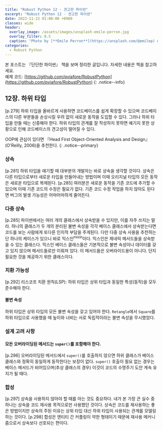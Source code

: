 ```yaml
---
title: "Robust Python 12 - 견고한 파이썬"
excerpt: "Robust Python 12 - 견고한 파이썬"
date: 2022-11-22 01:00:00 +0900
classes: wide
header:
  overlay_image: /assets/images/unsplash-emile-perron.jpg
  overlay_filter: 0.5
  caption: "Photo by [**Emile Perron**](https://unsplash.com/@emilep) on [**Unsplash**](https://unsplash.com/)"
categories:
  - Robust Python
---
```


본 포스트는 『단단한 파이썬』 책을 보며 정리한 글입니다. 자세한 내용은 책을 참고하세요.  
예제 코드: [https://github.com/pviafore/RobustPython](https://github.com/pviafore/RobustPython)
{: .notice--info}

## 12장. 하위 타입

[p.279] 하위 타입을 올바르게 사용하면 코드베이스를 쉽게 확장할 수 있으며 코드베이스의 다른 부분들을 손상시킬 우려 없이 새로운 동작을 도입할 수 있다. 그러나 하위 타입을 만들 때는 신중해야 한다. 하위 타입의 관계를 잘 작성하지 못하면 예기지 못한 상황으로 인해 코드베이스의 견고성이 떨어질 수 있다.  

OOP에 관심이 있다면 『Head First Object-Oriented Analysis and Design』(O'Reilly, 2006)을 추천한다.
{: .notice--primary}

### 상속

[p.281] 하위 타입을 얘기할 때 대부분의 개발자는 바로 상속을 생각할 것이다. 상속은 다른 타입으로부터 새로운 타입을 만들어내는 방법이며 이때 오리지널 타입의 모든 동작은 새로운 타입으로 복제된다.
[p.285] 여러분은 새로운 동작을 기존 코드에 추가할 수 있으며 이때 기존 코드의 수정은 필요가 없다. 기존 코드 수정 작업을 하지 않아도 된다면 버그의 발생 가능성은 어마어마하게 줄어든다. 

### 다중 상속

[p.285] 파이썬에서는 여러 개의 클래스에서 상속받을 수 있지만, 이를 자주 쓰지는 말라. 하나의 클래스가 두 개의 분리된 불변 속성을 각각 베이스 클래스에서 상속받는다면 코드를 보는 사람에게 또다른 인지적 부담을 주게된다. 다만 다중 상속 사용을 추천하는 단 하나의 케이스가 있으니 바로 믹스인<sup>mixin</sup>이다. 믹스인은 제네릭 메서드들을 상속받을 수 있는 클래스다. 믹스인 베이스 클래스들은 기본적으로 불변 속성이나 데이터를 갖고 있지 않으며 메서드들로만 이뤄져 있다. 이 메서드들은 오버라이드용이 아니다. 단지 필요한 것을 제공하기 위한 클래스이다.

### 치환 가능성

[p.292] 리스코프 치환 원칙(LSP): 하위 타입은 상위 타입과 동일한 특성(동작)을 모두 준수해야 한다.

#### 불변 속성

하위 타입은 상위 타입의 모든 불변 속성을 갖고 있어야 한다. `Retangle`에서 `Square`를 하위 타입으로 사용했을 때 높이와 너비는 서로 독립적이라는 불변 속성을 무시했었다.

### 설계 고려 사항

#### 모든 오버라이딩된 메서드는 `super()`를 포함해야 한다.

[p.296] 오버라이딩된 메서드에서 `super()`를 호출하지 않으면 하위 클래스가 베이스 클래스와 정확히 동일하게 동작한다는 보장이 없다. `super()` 호출이 필요 없는 경우는 베이스 메서드가 비어있으며(추상 클래스의 경우) 이것이 코드의 수명주기 도안 계속 유지가 될 때다.

### 합성

[p.297] 상속을 사용하지 않아야 할 때를 아는 것도 중요하다. 내가 본 가장 큰 실수 중 하나는 상속을 코드 재사용 목적으로만 사용했던 것이다. 상속은 코드를 재사용하는 좋은 방법이지만 상속의 주된 이유는 상위 타입 대신 하위 타입이 사용되는 관계를 모델링하는 것이다.
[p.298] 합성은 엔티티 간 커플링이 약한 형태이기 때문에 재사용 메커니즘으로서 상속보다 선호되는 편이다.
